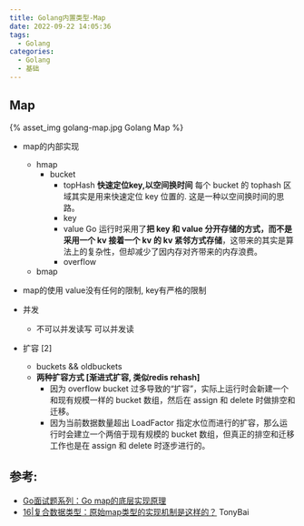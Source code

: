 ```yaml
---
title: Golang内置类型-Map
date: 2022-09-22 14:05:36
tags:
  - Golang
categories:
  - Golang
  - 基础
---
```


<p></p>
<!-- more -->

## Map

{% asset_img golang-map.jpg Golang Map %}

+ map的内部实现
  + hmap
    + bucket
      - topHash
        **快速定位key,以空间换时间**
        每个 bucket 的 tophash 区域其实是用来快速定位 key 位置的. 这是一种以空间换时间的思路。
      - key
      - value
        Go 运行时采用了**把 key 和 value 分开存储的方式，而不是采用一个 kv 接着一个 kv 的 kv 紧邻方式存储**，这带来的其实是算法上的复杂性，但却减少了因内存对齐带来的内存浪费。
      - overflow
  + bmap

+ map的使用
  value没有任何的限制, key有严格的限制

+ 并发
  - 不可以并发读写
    可以并发读

+ 扩容 [2]
  - buckets && oldbuckets 
  - **两种扩容方式 [渐进式扩容, 类似redis rehash]**
    - 因为 overflow bucket 过多导致的“扩容”，实际上运行时会新建一个和现有规模一样的 bucket 数组，然后在 assign 和 delete 时做排空和迁移。
    - 因为当前数据数量超出 LoadFactor 指定水位而进行的扩容，那么运行时会建立一个两倍于现有规模的 bucket 数组，但真正的排空和迁移工作也是在 assign 和 delete 时逐步进行的。

## 参考:
+ [Go面试题系列：Go map的底层实现原理](https://www.bilibili.com/video/BV1194y1o77s/?spm_id_from=pageDriver&vd_source=f6e8c1128f9f264c5ab8d9411a644036)
+ [16|复合数据类型：原始map类型的实现机制是这样的？]() TonyBai


